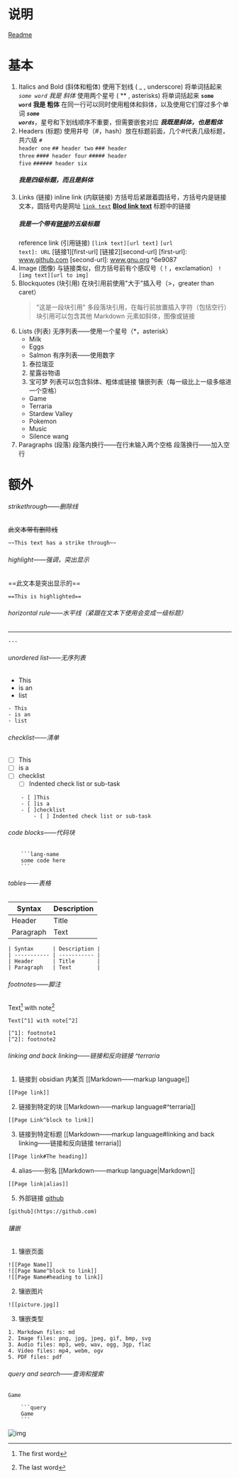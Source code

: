 # 说明
[Readme](obsidian://open?vault=markdown&file=language%2FReadme)
# 基本 
1. Italics and Bold (斜体和粗体)
    使用下划线 ( _ , underscore) 将单词括起来 <code>_some word_</code>
    	_我是 斜体_
	使用两个星号 ( ** , asterisks) 将单词括起来 <code>**some word**</code>
    	**我是 粗体**
	在同一行可以同时使用粗体和斜体，以及使用它们穿过多个单词 <code>**_some words_**</code>，星号和下划线顺序不重要，但需要嵌套对应
    	_**我既是斜体，也是粗体**_
2. Headers (标题)
    使用井号（#，hash）放在标题前面，几个#代表几级标题，共六级
    	<code># header one</code>
    	<code>## header two</code>
    	<code>### header three</code>
    	<code>#### header four</code>
    	<code>##### header five</code>
    	<code>###### header six</code>
    #### _我是四级标题，而且是斜体_
3. Links (链接)
    inline link (内联链接)
    方括号后紧跟着圆括号，方括号内是链接文本，圆括号内是网址
        <code>[link text](URL)</code>
        [**Blod link text**](URL)
        标题中的链接
    ##### 我是一个带有[链接](URL)的五级标题
    reference link (引用链接)
        <code>[link text][url text]</code>
        <code>[url text]: URL</code>
        [链接1][first-url]
        [链接2][second-url]
[first-url]: www.github.com
[second-url]: www.gnu.org  ^6e9087
4. Image (图像)
    与链接类似，但方括号前有个感叹号（！，exclamation）
    <code>![img text][url to img]</code>
5. Blockquotes (块引用)
    在块引用前使用"大于"插入号（>，greater than caret）
    > "这是一段块引用"
    多段落块引用，在每行前放置插入字符（包括空行）
    块引用可以包含其他 Markdown 元素如斜体，图像或链接
5. Lists (列表)
    无序列表——使用一个星号（*，asterisk）
    * Milk
    * Eggs
    * Salmon
    有序列表——使用数字
    1. 泰拉瑞亚
    2. 星露谷物语
    3.  宝可梦
    列表可以包含斜体、粗体或链接
    镶嵌列表（每一级比上一级多缩进一个空格）
    * Game
     * Terraria
     * Stardew Valley
     * Pokemon
    * Music
     * Silence wang
6. Paragraphs (段落)
    段落内换行——在行末输入两个空格
    段落换行——加入空行
# 额外
###### strikethrough——删除线
~~此文本带有删除线~~
 ```
 ~~This text has a strike through~~
 ```

###### highlight——强调，突出显示
==此文本是突出显示的==
```
==This is highlighted==
```

###### horizontal rule——水平线（紧跟在文本下使用会变成一级标题）

---
```
---
```

###### unordered list——无序列表
- This
- is an
- list
```
- This
- is an
- list
```

###### checklist——清单
- [ ] This
- [ ] is a
- [ ] checklist
     - [ ] Indented check list or sub-task
 ```
     - [ ]This
     - [ ]is a
     - [ ]checklist
         - [ ] Indented check list or sub-task
 ```

###### code blocks——代码块
```lang-name
    ```lang-name
    some code here
    ```
```

###### tables——表格

| Syntax      | Description |
| ----------- | ----------- |
| Header      | Title       |
| Paragraph   | Text        |
```
| Syntax      | Description |
| ----------- | ----------- |
| Header      | Title       |
| Paragraph   | Text        |
```

###### footnotes——脚注
Text[^1] with note[^2]

[^1]: The first word
[^2]: The last word
```
Text[^1] with note[^2]

[^1]: footnote1
[^2]: footnote2
```

###### linking and back linking——链接和反向链接 ^terraria
1. 链接到 obsidian 内某页
[[Markdown——markup language]] 
```
[[Page link]]
```
2. 链接到特定的块
[[Markdown——markup language#^terraria]]
```
[[Page Link^block to link]]
```
3. 链接到特定标题
[[Markdown——markup language#linking and back linking——链接和反向链接 terraria]]
```
[[Page link#The heading]]
```
4. alias——别名
[[Markdown——markup language|Markdown]]
```
[[Page link|alias]]
```
5. 外部链接
[github](https://github.com)
```
[github](https://github.com)
```

###### 镶嵌
1. 镶嵌页面
```
![[Page Name]]
![[Page Name^block to link]]
![[Page Name#heading to link]]
```
2. 镶嵌图片
```
![[picture.jpg]]
```
3. 镶嵌类型
```
1. Markdown files: md
2. Image files: png, jpg, jpeg, gif, bmp, svg
3. Audio files: mp3, web, wav, ogg, 3gp, flac
4. Video files: mp4, webm, ogv
5. PDF files: pdf
```
###### query and search——查询和搜索
```query
Game
```
```
    ```query
    Game
    ```
```
![img](file:///home/change/Pictures/backgrounds/gosch.png)